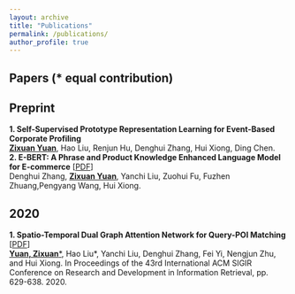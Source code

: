 ```yaml
---
layout: archive
title: "Publications"
permalink: /publications/
author_profile: true
---
```

  
  
  
  
Papers (\* equal contribution)
-------
  
  
  
  
Preprint
--------
**1. Self-Supervised Prototype Representation Learning for Event-Based Corporate Profiling** <br>
<ins>**Zixuan Yuan**</ins>, Hao Liu, Renjun Hu, Denghui Zhang, Hui Xiong, Ding Chen.  
**2. E-BERT: A Phrase and Product Knowledge Enhanced Language Model for E-commerce** [<a href='https://arxiv.org/pdf/2009.02835.pdf'>PDF</a>] <br>
Denghui Zhang, <ins>**Zixuan Yuan**</ins>, Yanchi Liu, Zuohui Fu, Fuzhen Zhuang,Pengyang Wang, Hui Xiong. 
  
  
  
2020
---------
**1. Spatio-Temporal Dual Graph Attention Network for Query-POI Matching** [<a href='https://www.researchgate.net/publication/342215590_Spatio-Temporal_Dual_Graph_Attention_Network_for_Query-POI_Matching'>PDF</a>] <br>
<ins>**Yuan, Zixuan**\*</ins>, Hao Liu\*, Yanchi Liu, Denghui Zhang, Fei Yi, Nengjun Zhu, and Hui Xiong. In Proceedings of the 43rd International ACM SIGIR Conference on Research and Development in Information Retrieval, pp. 629-638. 2020.
